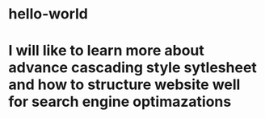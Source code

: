 # hello-world

# I will like to learn more about advance cascading style sytlesheet and how to structure website well for search engine optimazations

#
